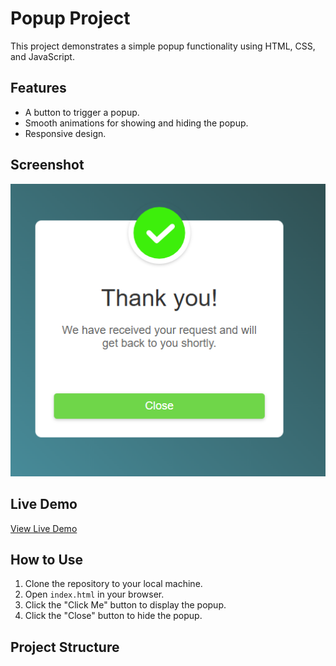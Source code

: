 # Popup Project

This project demonstrates a simple popup functionality using HTML, CSS, and JavaScript.

## Features
- A button to trigger a popup.
- Smooth animations for showing and hiding the popup.
- Responsive design.

## Screenshot
![Popup Screenshot](images/screenshot.png)

## Live Demo
[View Live Demo](https://devcodingskill.github.io/Popup/)

## How to Use
1. Clone the repository to your local machine.
2. Open `index.html` in your browser.
3. Click the "Click Me" button to display the popup.
4. Click the "Close" button to hide the popup.

## Project Structure
